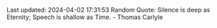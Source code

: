 Last updated: 2024-04-02 17:31:53
Random Quote: Silence is deep as Eternity; Speech is shallow as Time. - Thomas Carlyle